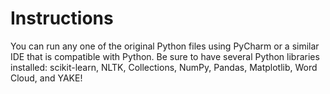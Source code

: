 # Instructions

You can run any one of the original Python files using PyCharm or a similar IDE that is compatible with Python. Be sure to have several Python libraries installed: scikit-learn, NLTK, Collections, NumPy, Pandas, Matplotlib, Word Cloud, and YAKE!

